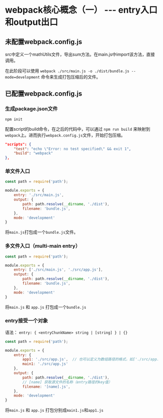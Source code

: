 # webpack核心概念（一） --- entry入口和output出口

## 未配置webpack.config.js

src中定义一个mathUtils文件，导出sum方法。在main.js中import该方法，直接调用。

在此阶段可以使用 `webpack ./src/main.js -o ./dist/bundle.js --mode=development` 命令来生成打包压缩后的文件。

## 已配置webpack.config.js

### 生成package.json文件

`npm init`

配置script的build命令，在之后的代码中，可以通过 `npm run build` 来映射到 `webpack`上。进而执行`webpack.config.js`文件，开始打包压缩。

```json
"scripts": {
    "test": "echo \"Error: no test specified\" && exit 1",
    "build": "webpack"
},
```

### 单文件入口

```javascript
const path = require('path');

module.exports = {
    entry: './src/main.js',
    output: {
        path: path.resolve(__dirname, './dist'),
        filename: 'bundle.js',
    },
    mode: 'development'
}
```

将`main.js`打包成一个`bundle.js`文件。

### 多文件入口（**multi-main entry**）

```javascript
const path = require('path');

module.exports = {
    entry: ['./src/main.js', './src/app.js'],
    output: {
        path: path.resolve(__dirname, './dist'),
        filename: 'bundle.js',
    },
    mode: 'development'
}
```

将`main.js` 和 `app.js` 打包成一个`bundle.js`

### entry接受一个对象

语法： `entry: { <entryChunkName> string | [string] } | {}`

```javascript
const path = require('path');

module.exports = {
    entry: {
        app1: './src/app.js',  // 也可以定义为数组路径的格式，如['./src/app.js']
        main1: './src/app.js'
    },
    output: {
        path: path.resolve(__dirname, './dist'),
        // [name] 获取源文件的名称（entry路径的key值）
        filename: '[name].js',
    },
    mode: 'development'
}
```

将`main.js` 和 `app.js` 打包分别成`main1.js`和`app1.js`

